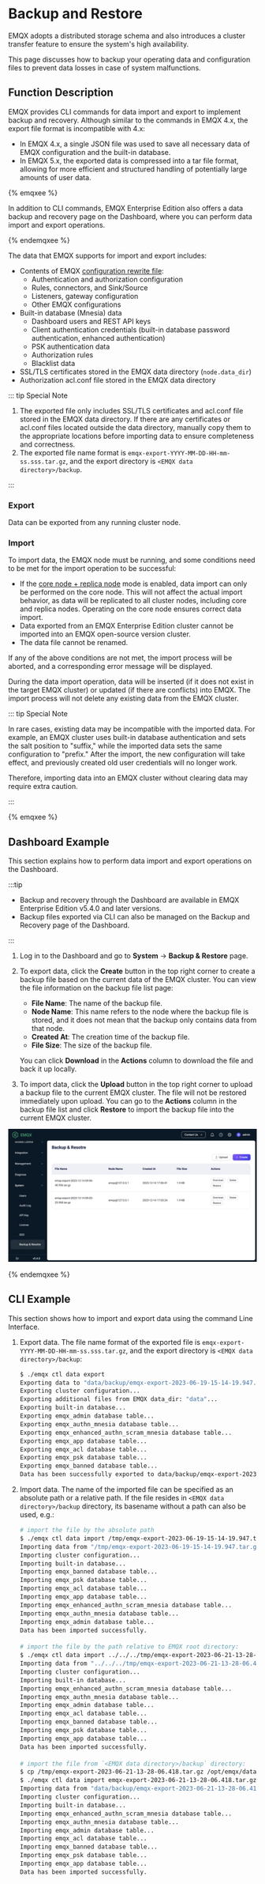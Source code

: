 # Backup and Restore

EMQX adopts a distributed storage schema and also introduces a cluster transfer feature to ensure the system's high availability.

This page discusses how to backup your operating data and configuration files to prevent data losses in case of system malfunctions.

## Function Description

EMQX provides CLI commands for data import and export to implement backup and recovery. Although similar to the commands in EMQX 4.x, the export file format is incompatible with 4.x:

- In EMQX 4.x, a single JSON file was used to save all necessary data of EMQX configuration and the built-in database.
- In EMQX 5.x, the exported data is compressed into a tar file format, allowing for more efficient and structured handling of potentially large amounts of user data.

{% emqxee %}

In addition to CLI commands, EMQX Enterprise Edition also offers a data backup and recovery page on the Dashboard, where you can perform data import and export operations.

{% endemqxee %}

The data that EMQX supports for import and export includes:

- Contents of EMQX [configuration rewrite file](../configuration/configuration.md#configuration-rewrite-file):
  - Authentication and authorization configuration
  - Rules, connectors, and Sink/Source
  - Listeners, gateway configuration
  - Other EMQX configurations
- Built-in database (Mnesia) data
  - Dashboard users and REST API keys
  - Client authentication credentials (built-in database password authentication, enhanced authentication)
  - PSK authentication data
  - Authorization rules
  - Blacklist data
- SSL/TLS certificates stored in the EMQX data directory (`node.data_dir`)
- Authorization acl.conf file stored in the EMQX data directory

::: tip Special Note

1. The exported file only includes SSL/TLS certificates and acl.conf file stored in the EMQX data directory. If there are any certificates or acl.conf files located outside the data directory, manually copy them to the appropriate locations before importing data to ensure completeness and correctness.
2. The exported file name format is `emqx-export-YYYY-MM-DD-HH-mm-ss.sss.tar.gz`, and the export directory is `<EMQX data directory>/backup`.

:::

### Export

Data can be exported from any running cluster node.

### Import

To import data, the EMQX node must be running, and some conditions need to be met for the import operation to be successful:

- If the [core node + replica node](../deploy/cluster/mria-introduction.md) mode is enabled, data import can only be performed on the core node. This will not affect the actual import behavior, as data will be replicated to all cluster nodes, including core and replica nodes. Operating on the core node ensures correct data import.
- Data exported from an EMQX Enterprise Edition cluster cannot be imported into an EMQX open-source version cluster.
- The data file cannot be renamed.

If any of the above conditions are not met, the import process will be aborted, and a corresponding error message will be displayed.

During the data import operation, data will be inserted (if it does not exist in the target EMQX cluster) or updated (if there are conflicts) into EMQX. The import process will not delete any existing data from the EMQX cluster.

::: tip Special Note

In rare cases, existing data may be incompatible with the imported data. For example, an EMQX cluster uses built-in database authentication and sets the salt position to "suffix," while the imported data sets the same configuration to "prefix." After the import, the new configuration will take effect, and previously created old user credentials will no longer work.

Therefore, importing data into an EMQX cluster without clearing data may require extra caution.

:::

{% emqxee %}

## Dashboard Example

This section explains how to perform data import and export operations on the Dashboard.

:::tip

- Backup and recovery through the Dashboard are available in EMQX Enterprise Edition v5.4.0 and later versions.
- Backup files exported via CLI can also be managed on the Backup and Recovery page of the Dashboard.

:::

1. Log in to the Dashboard and go to **System** -> **Backup & Restore** page.

2. To export data, click the **Create** button in the top right corner to create a backup file based on the current data of the EMQX cluster. You can view the file information on the backup file list page:

   - **File Name**: The name of the backup file.
   - **Node Name**: This name refers to the node where the backup file is stored, and it does not mean that the backup only contains data from that node.
   - **Created At**: The creation time of the backup file.
   - **File Size**: The size of the backup file.

   You can click **Download** in the **Actions** column to download the file and back it up locally.

3. To import data, click the **Upload** button in the top right corner to upload a backup file to the current EMQX cluster. The file will not be restored immediately upon upload. You can go to the **Actions** column in the backup file list and click **Restore** to import the backup file into the current EMQX cluster.

![EMQX backup & restore](./assets/backup-restore.png)

{% endemqxee %}

## CLI Example

This section shows how to import and export data using the command Line Interface.

1. Export data. The file name format of the exported file is `emqx-export-YYYY-MM-DD-HH-mm-ss.sss.tar.gz`, and the export directory is `<EMQX data directory>/backup`:

    ```bash
    $ ./emqx ctl data export
    Exporting data to "data/backup/emqx-export-2023-06-19-15-14-19.947.tar.gz"...
    Exporting cluster configuration...
    Exporting additional files from EMQX data_dir: "data"...
    Exporting built-in database...
    Exporting emqx_admin database table...
    Exporting emqx_authn_mnesia database table...
    Exporting emqx_enhanced_authn_scram_mnesia database table...
    Exporting emqx_app database table...
    Exporting emqx_acl database table...
    Exporting emqx_psk database table...
    Exporting emqx_banned database table...
    Data has been successfully exported to data/backup/emqx-export-2023-06-19-15-14-19.947.tar.gz.
    ```
2. Import data. The name of the imported file can be specified as an absolute path or a relative path.
   If the file resides in `<EMQX data directory>/backup` directory, its basename without a path can also be used, e.g.:

    ```bash
    # import the file by the absolute path
    $ ./emqx ctl data import /tmp/emqx-export-2023-06-19-15-14-19.947.tar.gz
    Importing data from "/tmp/emqx-export-2023-06-19-15-14-19.947.tar.gz"...
    Importing cluster configuration...
    Importing built-in database...
    Importing emqx_banned database table...
    Importing emqx_psk database table...
    Importing emqx_acl database table...
    Importing emqx_app database table...
    Importing emqx_enhanced_authn_scram_mnesia database table...
    Importing emqx_authn_mnesia database table...
    Importing emqx_admin database table...
    Data has been imported successfully.
   
    # import the file by the path relative to EMQX root directory:
    $ ./emqx ctl data import ../../../tmp/emqx-export-2023-06-21-13-28-06.418.tar.gz
    Importing data from "../../../tmp/emqx-export-2023-06-21-13-28-06.418.tar.gz"...
    Importing cluster configuration...
    Importing built-in database...
    Importing emqx_enhanced_authn_scram_mnesia database table...
    Importing emqx_authn_mnesia database table...
    Importing emqx_admin database table...
    Importing emqx_acl database table...
    Importing emqx_banned database table...
    Importing emqx_psk database table...
    Importing emqx_app database table...
    Data has been imported successfully.
   
    # import the file from `<EMQX data directory>/backup` directory:
    $ cp /tmp/emqx-export-2023-06-21-13-28-06.418.tar.gz /opt/emqx/data/backup/
    $ ./emqx ctl data import emqx-export-2023-06-21-13-28-06.418.tar.gz
    Importing data from "data/backup/emqx-export-2023-06-21-13-28-06.418.tar.gz"...
    Importing cluster configuration...
    Importing built-in database...
    Importing emqx_enhanced_authn_scram_mnesia database table...
    Importing emqx_authn_mnesia database table...
    Importing emqx_admin database table...
    Importing emqx_acl database table...
    Importing emqx_banned database table...
    Importing emqx_psk database table...
    Importing emqx_app database table...
    Data has been imported successfully.
    ```
